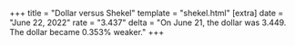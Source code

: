 +++
title = "Dollar versus Shekel"
template = "shekel.html"
[extra]
date = "June 22, 2022"
rate = "3.437"
delta = "On June 21, the dollar was 3.449. The dollar became 0.353% weaker."
+++
